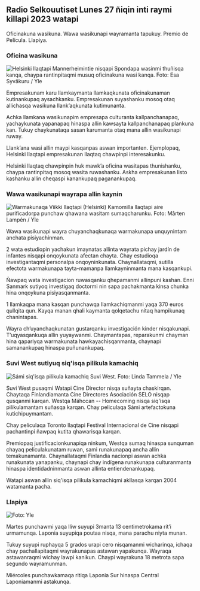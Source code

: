 Radio Selkouutiset Lunes 27 ñiqin inti raymi killapi 2023 watapi
----------------------------------------------------------------------------------------------------------------------------------------------------------------------------------------------------------------------------------------------------------------------------------------------------------------------------

Oficinakuna wasikuna. Wawa wasikunapi wayramanta tapukuy. Premio de Película. Llapiya.

### Oficina wasikuna

![Helsinki llaqtapi Mannerheimintie nisqapi Spondapa wasinmi thuñisqa kanqa, chaypa rantinpitaqmi musuq oficinakuna wasi kanqa. Foto: Esa Syväkuru / Yle](https://qu.willakuykunapi.q_auto:eco/f_auto/fl_perdida/v1700118894/39-12013716555c1029fb19)

Empresakunam karu llamkaymanta llamkaqkunata oficinakunaman kutinankupaq aysachkanku. Empresakunan suyashanku mosoq otaq allichasqa wasikuna llank’aqkunata kutimunanta.

Achka llamkana wasikunapim empresapa culturanta kallpanchanapaq, yachaykunata yapanapaq hinaspa allin kawsayta kallpanchanapaq plankuna kan. Tukuy chaykunataqa sasan karumanta otaq mana allin wasikunapi ruway.

Llank’ana wasi allin maypi kasqanpas aswan importanten. Ejemplopaq, Helsinki llaqtapi empresakunan llaqtaq chawpinpi interesakunku.

Helsinki llaqtaq chawpinpin huk mawk’a oficina wasitapas thunishanku, chaypa rantinpitaq mosoq wasita ruwashanku. Askha empresakunan listo kashanku allin cheqaspi kanankupaq paganankupaq.

### Wawa wasikunapi wayrapa allin kaynin

![Warmakunaqa Viikki llaqtapi (Helsinki) Kamomilla llaqtapi aire purificadorpa punchaw qhawana wasitam sumaqcharunku. Foto: Mårten Lampén / Yle](https://qu.willayq_auto:eco/f_auto/fl_perdida/v1695638511/39-117653165115d5600150)

Wawa wasikunapi wayra chuyanchaqkunaqa warmakunapa unquynintam anchata pisiyachinman.

2 wata estudiopin yachakun imaynatas allinta wayrata pichay jardín de infantes nisqapi onqoykunata afectan chayta. Chay estudioqa investigantaqmi personalpa onqoyninkunata. Chaynallataqmi, sutilla efectota warmakunapa tayta-mamanpa llamkayninmanta mana kasqankupi.

Ñawpaq wata investigacion ruwasqanku qhepamanmi allinpuni kashan. Enni Sanmark sutiyoq investigaq doctormi nin sapa pachakmanta kinsa chunka hina onqoykuna pisiyasqanmanta.

1 llamkaqpa mana kasqan punchawqa llamkachiqmanmi yaqa 370 euros qullqita qun. Kayqa manan qhali kaymanta qolqetachu nitaq hampikunaq chanintapas.

Wayra ch’uyanchaqkunatan gustarqanku investigación kinder nisqakunapi. T’uqyasqankuqa allin yuyaywanmi. Chaymantapas, reparakunmi chayman hina qapariyqa warmakunata hawkayachisqanmanta, chaynapi samanankupaq hinaspa puñunankupaq.

### Suvi West sutiyuq siq'isqa pilikula kamachiq

![Sámi siq'isqa pilikula kamachiq Suvi West. Foto: Linda Tammela / Yle](https://qu.willakuykunapi.q_auto:eco/f_auto/fl_perdida/v1613476645/39-774637602bb23ea1c4a)

Suvi West pusaqmi Watapi Cine Director nisqa suñayta chaskirqan. Chaytaqa Finlandiamanta Cine Directores Asociación SELO nisqap qusqanmi karqan. Westqa Máhccan -- Homecoming nisqa siq'isqa pilikulamantam suñasqa karqan. Chay peliculaqa Sámi artefactokuna kutichipuymantam.

Chay peliculaqa Toronto llaqtapi Festival Internacional de Cine nisqapi pachantinpi ñawpaq kutita qhawarisqa karqan.

Premiopaq justificacionkunapiqa ninkum, Westqa sumaq hinaspa sunquman chayaq peliculakunatam ruwan, sami runakunapaq ancha allin temakunamanta. Chaynallataqmi Finlandia nacionpi aswan achka runakunata yanapanku, chaynapi chay indígena runakunapa culturanmanta hinaspa identidadninmanta aswan allinta entiendenankupaq.

Watapi aswan allin siq'isqa pilikula kamachiqmi akllasqa karqan 2004 watamanta pacha.

### Llapiya

![ Foto: Yle](https://qu.images.cdn.yle.fi/imagen/upload/c_crop,h_1080,w_1919,x_0,y_0/ar_1.77777777777777777,c_llenado,g_uyas,h_675,w_1200/dpr_1.0/q_auto:eco/f_auto/fl_perdida/v1701100995/39-12073206564bd79da68c)

Martes punchawmi yaqa lliw suyupi 3manta 13 centimetrokama rit’i urmamunqa. Laponia suyupiqa poutaa nisqa, mana parachu niyta munan.

Tukuy suyupi ruphayqa 5 grados urapi cero nisqamanmi wicharinqa, ichaqa chay pachallapitaqmi wayrakunapas astawan yapakunqa. Wayraqa astawanraqmi wichay lawpi kanikun. Chaypi wayrakuna 18 metrota sapa segundo wayramunman.

Miércoles punchawkamaqa ritiqa Laponia Sur hinaspa Central Laponiamanmi astakunqa.